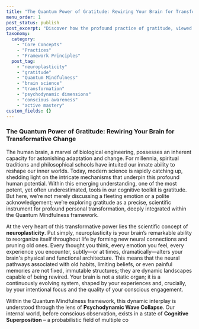 ```yaml
---
title: "The Quantum Power of Gratitude: Rewiring Your Brain for Transformative Change"
menu_order: 1
post_status: publish
post_excerpt: "Discover how the profound practice of gratitude, viewed through the lens of Quantum Mindfulness, can actively reshape your brain's neural pathways. This article explores neuroplasticity and the psychodynamic dimensions, revealing how intentional gratitude cultivates 'active mastery' over your inner world, fostering profound and lasting personal transformation."
taxonomy:
  category:
    - "Core Concepts"
    - "Practices"
    - "Framework Principles"
  post_tag:
    - "neuroplasticity"
    - "gratitude"
    - "Quantum Mindfulness"
    - "brain science"
    - "transformation"
    - "psychodynamic dimensions"
    - "conscious awareness"
    - "active mastery"
custom_fields: {}
---
```


### The Quantum Power of Gratitude: Rewiring Your Brain for Transformative Change

The human brain, a marvel of biological engineering, possesses an inherent capacity for astonishing adaptation and change. For millennia, spiritual traditions and philosophical schools have intuited our innate ability to reshape our inner worlds. Today, modern science is rapidly catching up, shedding light on the intricate mechanisms that underpin this profound human potential. Within this emerging understanding, one of the most potent, yet often underestimated, tools in our cognitive toolkit is gratitude. But here, we’re not merely discussing a fleeting emotion or a polite acknowledgement; we’re exploring gratitude as a precise, scientific instrument for profound personal transformation, deeply integrated within the Quantum Mindfulness framework.

At the very heart of this transformative power lies the scientific concept of **neuroplasticity**. Put simply, neuroplasticity is your brain’s remarkable ability to reorganize itself throughout life by forming new neural connections and pruning old ones. Every thought you think, every emotion you feel, every experience you encounter, subtly—or at times, dramatically—alters your brain's physical and functional architecture. This means that the neural pathways associated with old habits, limiting beliefs, or even painful memories are not fixed, immutable structures; they are dynamic landscapes capable of being rewired. Your brain is not a static organ; it is a continuously evolving system, shaped by your experiences and, crucially, by your intentional focus and the quality of your conscious engagement.

Within the Quantum Mindfulness framework, this dynamic interplay is understood through the lens of **Psychodynamic Wave Collapse**. Our internal world, before conscious observation, exists in a state of **Cognitive Superposition** – a probabilistic field of multiple co